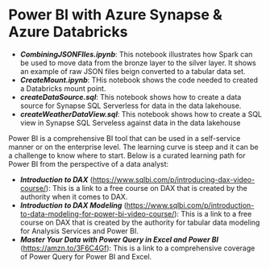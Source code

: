 # Power BI with Azure Synapse & Azure Databricks

- ***CombiningJSONFIles.ipynb***:  This notebook illustrates how Spark can be used to move data from the bronze layer to the silver layer. It shows an example of raw JSON files beign converted to a tabular data set.
- ***CreateMount.ipynb***:  THis notebook shows the code needed to created a Databricks mount point.
- ***createDataSource.sql***:  This notebook shows how to create a data source for Synapse SQL Serverless for data in the data lakehouse.
- ***createWeatherDataView.sql***:  This notebook shows how to create a SQL view in Synapse SQL Serveless against data in the data lakehouse

Power BI is a comprehensive BI tool that can be used in a self-service manner or on the enterprise level. The learning curve is steep and it can be a challenge to know where to start. Below is a curated learning path for Power BI from the perspective of a data analyst:
- ***Introduction to DAX*** (https://www.sqlbi.com/p/introducing-dax-video-course/):  This is a link to a free course on DAX that is created by the authority when it comes to DAX.
- ***Introduction to DAX Modeling*** (https://www.sqlbi.com/p/introduction-to-data-modeling-for-power-bi-video-course/):  This is a link to a free course on DAX that is created by the authority for tabular data modeling for Analysis Services and Power BI.
- ***Master Your Data with Power Query in Excel and Power BI*** (https://amzn.to/3F6C4Gf):  This is a link to a comprehensive coverage of Power Query for Power BI and Excel.
